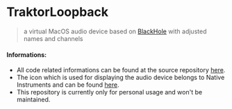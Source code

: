 # TraktorLoopback 

> a virtual MacOS audio device based on [BlackHole](https://github.com/ExistentialAudio/BlackHole) with adjusted names and channels

#### Informations:

- All code related informations can be found at the source repository [here](https://github.com/ExistentialAudio/BlackHole).
- The icon which is used for displaying the audio device belongs to Native Instruments and can be found [here](https://www.native-instruments.com/de/products/traktor/dj-software/traktor-pro-3/).
- This repository is currently only for personal usage and won't be maintained.  
